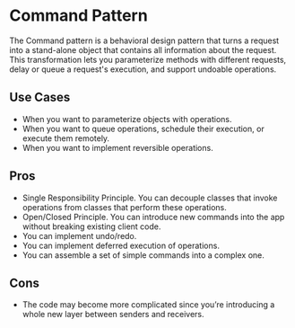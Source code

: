 # Command Pattern

The Command pattern is a behavioral design pattern that turns a request into a stand-alone object that contains all information about the request. This transformation lets you parameterize methods with different requests, delay or queue a request's execution, and support undoable operations.

## Use Cases

- When you want to parameterize objects with operations.
- When you want to queue operations, schedule their execution, or execute them remotely.
- When you want to implement reversible operations.

## Pros

- Single Responsibility Principle. You can decouple classes that invoke operations from classes that perform these operations.
- Open/Closed Principle. You can introduce new commands into the app without breaking existing client code.
- You can implement undo/redo.
- You can implement deferred execution of operations.
- You can assemble a set of simple commands into a complex one.

## Cons

- The code may become more complicated since you’re introducing a whole new layer between senders and receivers.
